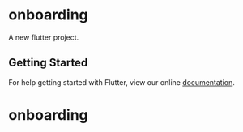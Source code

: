 # onboarding

A new flutter project.

## Getting Started

For help getting started with Flutter, view our online
[documentation](http://flutter.io/).
# onboarding
